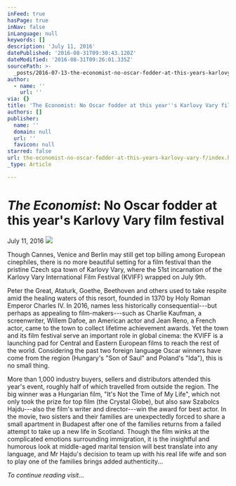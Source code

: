 ```yaml
---
inFeed: true
hasPage: true
inNav: false
inLanguage: null
keywords: []
description: 'July 11, 2016'
datePublished: '2016-08-31T09:30:43.120Z'
dateModified: '2016-08-31T09:26:01.335Z'
sourcePath: >-
  _posts/2016-07-13-the-economist-no-oscar-fodder-at-this-years-karlovy-vary-f.md
author:
  - name: ''
    url: ''
via: {}
title: 'The Economist: No Oscar fodder at this year''s Karlovy Vary film festival'
authors: []
publisher:
  name: ''
  domain: null
  url: ''
  favicon: null
starred: false
url: the-economist-no-oscar-fodder-at-this-years-karlovy-vary-f/index.html
_type: Article

---
```

# _**The Economist**_**: No Oscar fodder at this year's Karlovy Vary film festival**

July 11, 2016
![](https://s3-us-west-2.amazonaws.com/the-grid-img/p/6a746bc4582a9485e8bba60eba5ccb16689ea338.jpg)

Though Cannes, Venice and Berlin may still get top billing among European cinephiles, there is no more beautiful setting for a film festival than the pristine Czech spa town of Karlovy Vary, where the 51st incarnation of the Karlovy Vary International Film Festival (KVIFF) wrapped on July 9th.

Peter the Great, Ataturk, Goethe, Beethoven and others used to take respite amid the healing waters of this resort, founded in 1370 by Holy Roman Emperor Charles IV. In 2016, names less historically consequential---but perhaps as appealing to film-makers---such as Charlie Kaufman, a screenwriter, Willem Dafoe, an American actor and Jean Reno, a French actor, came to the town to collect lifetime achievement awards. Yet the town and its film festival serve an important role in global cinema: the KVIFF is a launching pad for Central and Eastern European films to reach the rest of the world. Considering the past two foreign language Oscar winners have come from the region (Hungary's "Son of Saul" and Poland's "Ida"), this is no small thing.

More than 1,000 industry buyers, sellers and distributors attended this year's event, roughly half of which travelled from outside the region. The big winner was a Hungarian film, "It's Not the Time of My Life", which not only took the prize for top film (the Crystal Globe), but also saw Szabolcs Hajdu---also the film's writer and director---win the award for best actor. In the movie, two sisters and their families are unexpectedly forced to share a small apartment in Budapest after one of the families returns from a failed attempt to take up a new life in Scotland. Though the film winks at the complicated emotions surrounding immigration, it is the insightful and humorous look at middle-aged marital tension will best translate into any language, and Mr Hajdu's decision to team up with his real life wife and son to play one of the families brings added authenticity...

_To continue reading visit..._